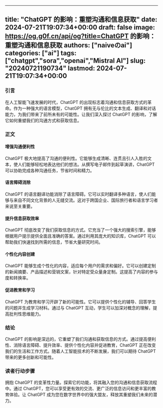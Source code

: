 
---
title: "ChatGPT 的影响：重塑沟通和信息获取"
date: 2024-07-21T19:07:34+00:00
draft: false
image: https://og.g0f.cn/api/og?title=ChatGPT 的影响：重塑沟通和信息获取
authors: ["naiveのai"]
categories: ["ai"]
tags: ["chatgpt","sora","openai","Mistral AI"]
slug: "20240721190734"
lastmod: 2024-07-21T19:07:34+00:00
---
### 引言

在人工智能飞速发展的时代，ChatGPT 的出现标志着沟通和信息获取方式的革命。作为一种强大的语言模型，ChatGPT 拥有无与伦比的文本生成、翻译和对话能力，为我们带来了前所未有的可能性。让我们深入探讨 ChatGPT 的影响，了解它如何重塑我们的沟通方式和获取信息。

### 正文

#### 增强沟通便利性

ChatGPT 极大地提高了沟通的便利性。它能够生成清晰、连贯且引人入胜的文本，使人们能够轻松地表达他们的想法。从撰写电子邮件到起草演讲，ChatGPT 可以协助完成各种沟通任务，节省时间和精力。

#### 语言障碍消除

ChatGPT 的语言翻译功能消除了语言障碍。它可以实时翻译多种语言，使人们能够与来自不同文化背景的人无缝交流。这对于跨国企业、国际旅行者和语言学习者来说至关重要。

#### 提升信息获取效率

ChatGPT 彻底改变了我们获取信息的方式。它充当了一个强大的搜索引擎，能够根据用户提示提供全面且准确的答案。通过利用其庞大的知识库，ChatGPT 可以帮助我们快速找到所需的信息，节省大量研究时间。

#### 个性化内容创建

ChatGPT 能够生成个性化的内容，适应每个用户的需求和偏好。它可以创建定制的新闻摘要、产品描述和营销文案，针对特定受众量身定制。这提高了内容的参与度和转换率。

#### 促进教育和学习

ChatGPT 为教育和学习开辟了新的可能性。它可以提供个性化的辅导、回答学生的问题并生成学习材料。通过与 ChatGPT 互动，学生可以加深对概念的理解，提高批判性思维能力。

### 结论

ChatGPT 的影响是深远的，它重塑了我们沟通和获取信息的方式。通过提高便利性、消除语言障碍、提升效率、提供个性化内容并促进教育，ChatGPT 正在改变我们的生活和工作方式。随着人工智能技术的不断发展，我们可以期待 ChatGPT 带来的更多创新和可能性。

### 读者行动步骤

拥抱 ChatGPT 的变革性力量。探索它的功能，将其融入您的沟通和信息获取流程中。通过 ChatGPT，您可以享受更有效的交流、更广泛的信息访问和更丰富的教育体验。让 ChatGPT 成为您在数字世界中的强大盟友，释放其重塑我们未来的潜力。